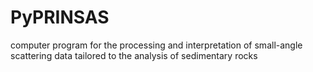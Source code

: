 # PyPRINSAS
computer program for the processing and interpretation of small-angle scattering data tailored to the analysis of sedimentary rocks
